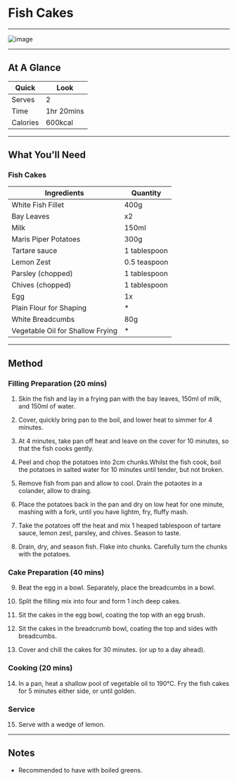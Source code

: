 # Fish Cakes

---

![image](https://drive.google.com/uc?export=view&id=1dTaqQMpisQOEyl_KvlKUY8D3yjwc1Ng0)

---

## At A Glance

Quick | Look
-- | --
Serves | 2
Time | 1hr 20mins
Calories | 600kcal

---

## What You'll Need

### **Fish Cakes**

Ingredients | Quantity
-- | --
White Fish Fillet | 400g
Bay Leaves | x2
Milk | 150ml
Maris Piper Potatoes | 300g
Tartare sauce | 1 tablespoon
Lemon Zest | 0.5 teaspoon
Parsley (chopped) | 1 tablespoon
Chives (chopped) | 1 tablespoon
Egg | 1x
Plain Flour for Shaping | *
White Breadcumbs | 80g
Vegetable Oil for Shallow Frying | *

---

## Method

### **Filling Preparation (20 mins)**

1. Skin the fish and lay in a frying pan with the bay leaves, 150ml of milk, and 150ml of water.

2. Cover, quickly bring pan to the boil, and lower heat to simmer for 4 minutes.

3. At 4 minutes, take pan off heat and leave on the cover for 10 minutes, so that the fish cooks gently.

4. Peel and chop the potatoes into 2cm chunks.Whilst the fish cook, boil the potatoes in salted water for 10 minutes until tender, but not broken.

5. Remove fish from pan and allow to cool. Drain the potaotes in a colander, allow to draing.

6. Place the potatoes back in the pan and dry on low heat for one minute, mashing with a fork, until you have lightm, fry, fluffy mash.

7. Take the potatoes off the heat and mix 1 heaped tablespoon of tartare sauce, lemon zest, parsley, and chives. Season to taste.

8. Drain, dry, and season fish. Flake into chunks. Carefully turn the chunks with the potatoes.

### **Cake Preparation (40 mins)**

9. Beat the egg in a bowl. Separately, place the breadcumbs in a bowl.

10. Split the filling mix into four and form 1 inch deep cakes.

11. Sit the cakes in the egg bowl, coating the top with an egg brush.

12. Sit the cakes in the breadcrumb bowl, coating the top and sides with breadcumbs.

13. Cover and chill the cakes for 30 minutes. (or up to a day ahead).

### **Cooking (20 mins)**

14. In a pan, heat a shallow pool of vegetable oil to 190°C. Fry the fish cakes for 5 minutes either side, or until golden.

### **Service**

15. Serve with a wedge of lemon.

---

## Notes

- Recommended to have with boiled greens.